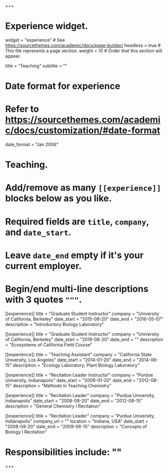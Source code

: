 +++
# Experience widget.
widget = "experience"  # See https://sourcethemes.com/academic/docs/page-builder/
headless = true  # This file represents a page section.
weight = 10  # Order that this section will appear.

title = "Teaching"
subtitle = ""

# Date format for experience
#   Refer to https://sourcethemes.com/academic/docs/customization/#date-format
date_format = "Jan 2006"

# Teaching.
#   Add/remove as many `[[experience]]` blocks below as you like.
#   Required fields are `title`, `company`, and `date_start`.
#   Leave `date_end` empty if it's your current employer.
#   Begin/end multi-line descriptions with 3 quotes `"""`.
[[experience]]
  title = "Graduate Student Instructor"
  company = "University of California, Berkeley"
  date_start = "2015-08-20"
  date_end = "2016-05-07"
  description = "Introductory Biology Laboratory"
 
[[experience]]
  title = "Graduate Student Instructor"
  company = "University of California, Berkeley"
  date_start = "2019-08-20"
  date_end = ""
  description = "Ecosystems of California Field Course"

[[experience]]
  title = "Teaching Assistant"
  company = "California State University, Los Angeles"
  date_start = "2014-01-20"
  date_end = "2014-06-15"
  description = "Ecology Laboratory; Plant Biology Laboratory"

[[experience]]
  title = "Recitation Leader Instructor"
  company = "Purdue University, Indianapolis"
  date_start = "2009-01-20"
  date_end = "2012-08-15"
  description = "Methods in Teaching Chemistry"
  
[[experience]]
  title = "Recitation Leader"
  company = "Purdue University, Indianapolis"
  date_start = "2008-08-20"
  date_end = "2012-08-15"
  description = "General Chemistry I Recitation"

[[experience]]
  title = "Recitation Leader"
  company = "Purdue University, Indianapolis"
  company_url = ""
  location = "Indiana, USA"
  date_start = "2008-08-20"
  date_end = "2009-06-15"
  description = "Concepts of Biology I Recitation"
#  Responsibilities include: ""

+++
